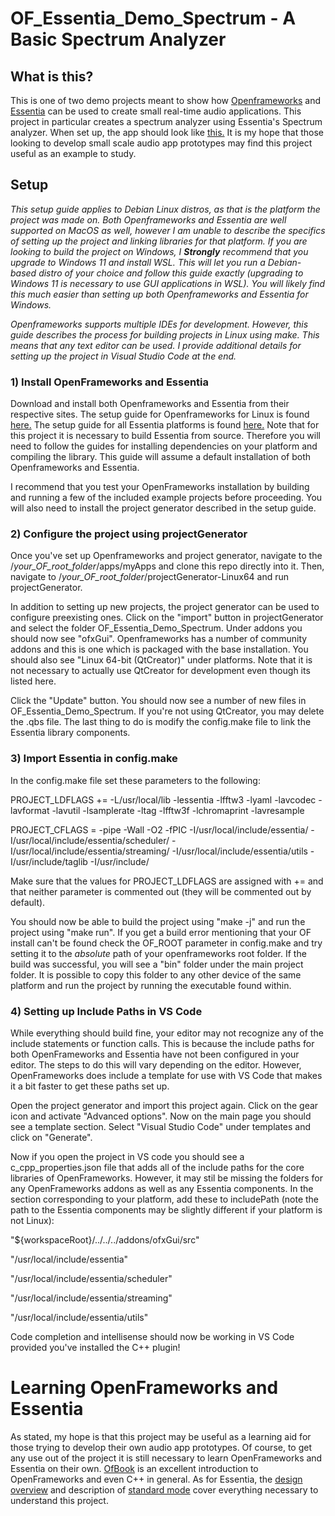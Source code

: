 # OF_Essentia_Demo_Spectrum - A Basic Spectrum Analyzer

## What is this?

This is one of two demo projects meant to show how [Openframeworks](https://openframeworks.cc/) and [Essentia](https://essentia.upf.edu/index.html) can be used to create small real-time audio applications. This project in particular creates a spectrum analyzer using Essentia's Spectrum analyzer. When set up, the app should look like [this.](https://www.youtube.com/watch?v=4Gx8a-2bg-4) It is my hope that those looking to develop small scale audio app prototypes may find this project useful as an example to study.

## Setup

*This setup guide applies to Debian Linux distros, as that is the platform the project was made on. Both Openframeworks and Essentia are well supported on MacOS as well, however I am unable to describe the specifics of setting up the project and linking libraries for that platform. If you are looking to build the project on Windows, I **Strongly** recommend that you upgrade to Windows 11 and install WSL. This will let you run a Debian-based distro of your choice and follow this guide exactly (upgrading to Windows 11 is necessary to use GUI applications in WSL). You will likely find this much easier than setting up both Openframeworks and Essentia for Windows.*

*Openframeworks supports multiple IDEs for development. However, this guide describes the process for building projects in Linux using make. This means that any text editor can be used. I provide additional details for setting up the project in Visual Studio Code at the end.*

### 1) Install OpenFrameworks and Essentia

Download and install both Openframeworks and Essentia from their respective sites. The setup guide for Openframeworks for Linux is found [here.](https://openframeworks.cc/setup/linux-install/) The setup guide for all Essentia platforms is found [here.](https://essentia.upf.edu/installing.html) Note that for this project it is necessary to build Essentia from source. Therefore you will need to follow the guides for installing dependencies on your platform and compiling the library. This guide will assume a default installation of both Openframeworks and Essentia.

I recommend that you test your OpenFrameworks installation by building and running a few of the included example projects before proceeding. You will also need to install the project generator described in the setup guide.

### 2) Configure the project using projectGenerator

Once you've set up Openframeworks and project generator, navigate to the /*your_OF_root_folder*/apps/myApps and clone this repo directly into it. Then, navigate to /*your_OF_root_folder*/projectGenerator-Linux64 and run projectGenerator.

In addition to setting up new projects, the project generator can be used to configure preexisting ones. Click on the "import" button in projectGenerator and select the folder OF_Essentia_Demo_Spectrum. Under addons you should now see "ofxGui". Openframeworks has a number of community addons and this is one which is packaged with the base installation. You should also see "Linux 64-bit (QtCreator)" under platforms. Note that it is not necessary to actually use QtCreator for development even though its listed here.

Click the "Update" button. You should now see a number of new files in OF_Essentia_Demo_Spectrum. If you're not using QtCreator, you may delete the .qbs file. The last thing to do is modify the config.make file to link the Essentia library components.

### 3) Import Essentia in config.make

In the config.make file set these parameters to the following:

PROJECT_LDFLAGS += -L/usr/local/lib -lessentia -lfftw3 -lyaml -lavcodec -lavformat -lavutil -lsamplerate -ltag -lfftw3f -lchromaprint -lavresample

PROJECT_CFLAGS = -pipe -Wall -O2 -fPIC -I/usr/local/include/essentia/ -I/usr/local/include/essentia/scheduler/ -I/usr/local/include/essentia/streaming/  -I/usr/local/include/essentia/utils -I/usr/include/taglib -I/usr/include/

Make sure that the values for PROJECT_LDFLAGS are assigned with += and that neither parameter is commented out (they will be commented out by default).

You should now be able to build the project using "make -j" and run the project using "make run". If you get a build error mentioning that your OF install can't be found check the OF_ROOT parameter in config.make and try setting it to the *absolute* path of your openframeworks root folder. If the build was successful, you will see a "bin" folder under the main project folder. It is possible to copy this folder to any other device of the same platform and run the project by running the executable found within.

### 4) Setting up Include Paths in VS Code

While everything should build fine, your editor may not recognize any of the include statements or function calls. This is because the include paths for both OpenFrameworks and Essentia have not been configured in your editor. The steps to do this will vary depending on the editor. However, OpenFrameworks does include a template for use with VS Code that makes it a bit faster to get these paths set up. 

Open the project generator and import this project again. Click on the gear icon and activate "Advanced options". Now on the main page you should see a template section. Select "Visual Studio Code" under templates and click on "Generate".

Now if you open the project in VS code you should see a c_cpp_properties.json file that adds all of the include paths for the core libraries of OpenFrameworks. However, it may stil be missing the folders for any OpenFrameworks addons as well as any Essentia components. In the section corresponding to your platform, add these to includePath (note the path to the Essentia components may be slightly different if your platform is not Linux):

"${workspaceRoot}/../../../addons/ofxGui/src"

"/usr/local/include/essentia"

"/usr/local/include/essentia/scheduler"

"/usr/local/include/essentia/streaming"

"/usr/local/include/essentia/utils"

Code completion and intellisense should now be working in VS Code provided you've installed the C++ plugin!

# Learning OpenFrameworks and Essentia

As stated, my hope is that this project may be useful as a learning aid for those trying to develop their own audio app prototypes. Of course, to get any use out of the project it is still necessary to learn OpenFrameworks and Essentia on their own. [OfBook](https://openframeworks.cc/ofBook/chapters/foreword.html) is an excellent introduction to OpenFrameworks and even C++ in general. As for Essentia, the [design overview](https://essentia.upf.edu/design_overview.html) and description of [standard mode](https://essentia.upf.edu/howto_standard_extractor.html) cover everything necessary to understand this project.


